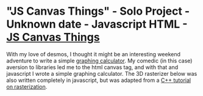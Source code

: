 # "JS Canvas Things" - Solo Project - Unknown date - Javascript HTML - [JS Canvas Things]()
With my love of desmos, I thought it might be an interesting weekend adventure to write a simple [graphing calculator](https://tangleboom.com/projects.html). My comedic (in this case) aversion to libraries led me to the
html canvas tag, and with that and javascript I wrote a simple graphing calculator. The 3D rasterizer below was also written completely in javascript, but was
adapted from a [C++ tutorial on rasterization](https://www.youtube.com/watch?v=ih20l3pJoeU).